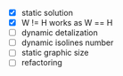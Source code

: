 - [X] static solution
- [X] W != H works as W == H
- [ ] dynamic detalization
- [ ] dynamic isolines number 
- [ ] static graphic size
- [ ] refactoring
